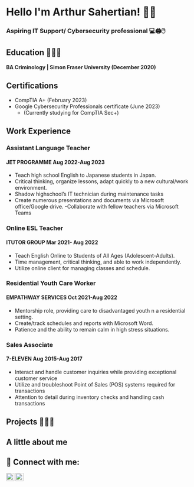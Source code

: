   
<h1> Hello I'm Arthur Sahertian! 👋🏽

   ### Aspiring IT Support/ Cybersecurity professional 💻🖨️🖱️
  
  ##  Education 👨🏼‍🎓
#### BA Criminology | Simon Fraser University (December 2020)

## Certifications
  - CompTIA A+ (February 2023)
  - Google Cybersecurity Professionals certificate (June 2023)
      - (Currently studying for CompTIA Sec+)
## Work Experience
### Assistant Language Teacher
  #### JET PROGRAMME Aug 2022-Aug 2023 			
- Teach high school English to Japanese students in Japan.
-  Critical thinking, organize lessons, adapt quickly to a new cultural/work environment.
- Shadow highschool’s IT technician during maintenance tasks
- Create numerous presentations and documents via Microsoft office/Google drive.		-Collaborate with fellow teachers via Microsoft Teams

### Online ESL Teacher
  #### ITUTOR GROUP Mar 2021- Aug 2022
- Teach English Online to Students of All Ages (Adolescent-Adults).
- Time management, critical thinking, and able to work independently.
- Utilize online client for managing classes and schedule.

### Residential Youth Care Worker
  #### EMPATHWAY SERVICES Oct 2021-Aug 2022 
- Mentorship role, providing care to disadvantaged youth n a residential setting.
- Create/track schedules and reports with Microsoft Word.
-  Patience and the ability to remain calm in high stress situations.

### Sales Associate
  #### 	7-ELEVEN Aug 2015-Aug 2017
- Interact and handle customer inquiries while providing exceptional customer service
-  Utilize and troubleshoot Point of Sales (POS) systems required for transactions
-  Attention to detail during inventory checks and handling cash transactions

## Projects 👨🏽‍💻

## A little about me


<h2> 🤳 Connect with me:</h2>

[<img align="left" alt="JoshMadakor | LinkedIn" width="22px" src="https://cdn.jsdelivr.net/npm/simple-icons@v3/icons/linkedin.svg" />][linkedin]
[<img align="left" alt="JoshMadakor | Instagram" width="22px" src="https://cdn.jsdelivr.net/npm/simple-icons@v3/icons/instagram.svg" />][instagram]

[instagram]: https://www.instagram.com/chef_boy_arty/
[linkedin]: https://www.linkedin.com/in/arthur-sahertian-29301799

